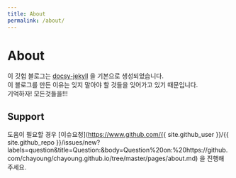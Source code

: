 ```yaml
---
title: About
permalink: /about/
---
```


# About

이 깃헙 블로그는 [docsy-jekyll](https://vsoch.github.com/docsy-jekyll/) 을 기본으로 생성되었습니다.  
이 블로그를 만든 이유는 잊지 말아야 할 것들을 잊어가고 있기 때문입니다.  
기억하자! 모든것들을!!!

## Support

도움이 필요할 경우 [이슈요청](https://www.github.com/{{ site.github_user }}/{{ site.github_repo }}/issues/new?labels=question&title=Question:&body=Question%20on:%20https://github.com/chayoung/chayoung.github.io/tree/master/pages/about.md) 을 진행해 주세요.

